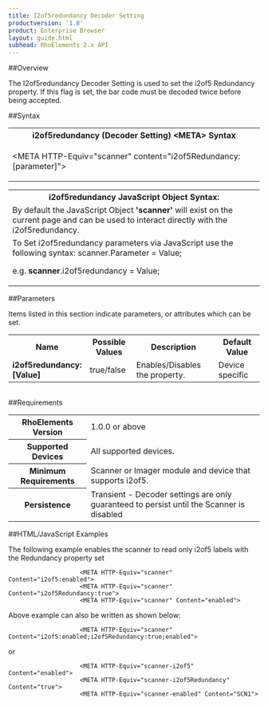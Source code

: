 ```yaml
---
title: I2of5redundancy Decoder Setting
productversion: '1.8'
product: Enterprise Browser
layout: guide.html
subhead: RhoElements 2.x API
---
```


##Overview

The I2of5redundancy Decoder Setting is used to set the i2of5 Redundancy property. If this flag is set, the bar code must be decoded twice before being accepted.

##Syntax

<table class="re-table"><tr><th class="tableHeading">i2of5redundancy (Decoder Setting) &lt;META&gt; Syntax
</th></tr><tr><td class="clsSyntaxCells clsOddRow"><p>&lt;META HTTP-Equiv="scanner" content="i2of5Redundancy:[parameter]"&gt;</p></td></tr></table>
<table class="re-table"><tr><th class="tableHeading">i2of5redundancy JavaScript Object Syntax:</th></tr><tr><td class="clsSyntaxCells clsOddRow">
By default the JavaScript Object <b>'scanner'</b> will exist on the current page and can be used to interact directly with the i2of5redundancy.
</td></tr><tr><td class="clsSyntaxCells clsEvenRow">
To Set i2of5redundancy parameters via JavaScript use the following syntax: scanner.Parameter = Value;
<P />e.g. <b>scanner</b>.i2of5redundancy = Value;
</td></tr></table>

##Parameters


Items listed in this section indicate parameters, or attributes which can be set.
<table class="re-table"><col width="20%" /><col width="20%" /><col width="38%" /><col width="22%" /><tr><th class="tableHeading">Name</th><th class="tableHeading">Possible Values</th><th class="tableHeading">Description</th><th class="tableHeading">Default Value</th></tr><tr><td class="clsSyntaxCells clsOddRow"><b>i2of5redundancy:[Value]
</b></td><td class="clsSyntaxCells clsOddRow">true/false</td><td class="clsSyntaxCells clsOddRow">Enables/Disables the property.</td><td class="clsSyntaxCells clsOddRow">Device specific</td></tr></table>
<table class="re-table"><col width="78%" /><col width="8%" /><col width="1%" /><col width="5%" /><col width="1%" /><col width="5%" /><col width="2%" /></table>





##Requirements

<table class="re-table"><tr><th class="tableHeading">RhoElements Version</th><td class="clsSyntaxCell clsEvenRow">1.0.0 or above
</td></tr><tr><th class="tableHeading">Supported Devices</th><td class="clsSyntaxCell clsOddRow">All supported devices.</td></tr><tr><th class="tableHeading">Minimum Requirements</th><td class="clsSyntaxCell clsOddRow">Scanner or Imager module and device that supports i2of5.</td></tr><tr><th class="tableHeading">Persistence</th><td class="clsSyntaxCell clsEvenRow">Transient - Decoder settings are only guaranteed to persist until the Scanner is disabled</td></tr></table>


##HTML/JavaScript Examples

The following example enables the scanner to read only i2of5 labels with the Redundancy property set

						<META HTTP-Equiv="scanner" Content="i2of5:enabled">
						<META HTTP-Equiv="scanner" Content="i2of5Redundancy:true">
						<META HTTP-Equiv="scanner" Content="enabled">
					
Above example can also be written as shown below:

						<META HTTP-Equiv="scanner" Content="i2of5:enabled;i2of5Redundancy:true;enabled">
					
or

						<META HTTP-Equiv="scanner-i2of5" Content="enabled">
						<META HTTP-Equiv="scanner-i2of5Redundancy" Content="true">
						<META HTTP-Equiv="scanner-enabled" Content="SCN1">
					





